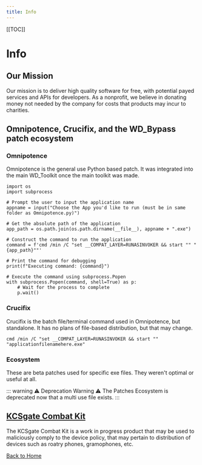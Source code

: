 ```yaml
---
title: Info
---
```


[[TOC]]

# Info

## Our Mission

Our mission is to deliver high quality software for free, with potential payed services and APIs for developers.  As a nonprofit, we believe in donating money not needed by the company for costs that products may incur to charities.

## Omnipotence, Crucifix, and the WD_Bypass patch ecosystem

### Omnipotence

Omnipotence is the general use Python based patch. It was integrated into the main WD_Toolkit once the main toolkit was made.

```py:line-numbers {11}
import os
import subprocess

# Prompt the user to input the application name
appname = input("Choose the App you'd like to run (must be in same folder as Omnipotence.py)")

# Get the absolute path of the application
app_path = os.path.join(os.path.dirname(__file__), appname + ".exe")

# Construct the command to run the application 
command = f'cmd /min /C "set __COMPAT_LAYER=RUNASINVOKER && start "" "{app_path}""'

# Print the command for debugging
print(f"Executing command: {command}")

# Execute the command using subprocess.Popen
with subprocess.Popen(command, shell=True) as p:
    # Wait for the process to complete
    p.wait()
```

### Crucifix

Crucifix is the batch file/terminal command used in Omnipotence, but standalone. It has no plans of file-based distribution, but that may change.

```batch
cmd /min /C "set __COMPAT_LAYER=RUNASINVOKER && start "" "applicationfilenamehere.exe"
```

### Ecosystem

These are beta patches used for specific exe files. They weren't optimal or useful at all.

::: warning ⚠️ Deprecation Warning ⚠️
The Patches Ecosystem is deprecated now that a multi use file exists.
:::

## [KCSgate Combat Kit](/kcsgatecombatdata)

The KCSgate Combat Kit is a work in progress product that may be used to maliciously comply to the device policy, that may pertain to distribution of devices such as roatry phones, gramophones, etc.

[Back to Home](/)
